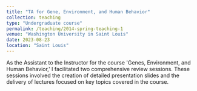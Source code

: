 ```yaml
---
title: "TA for Gene, Environment, and Human Behavior"
collection: teaching
type: "Undergraduate course"
permalink: /teaching/2014-spring-teaching-1
venue: "Washington University in Saint Louis"
date: 2023-08-23
location: "Saint Louis"
---
```



As the Assistant to the Instructor for the course 'Genes, Environment, and Human Behavior,' I facilitated two comprehensive review sessions. These sessions involved the creation of detailed presentation slides and the delivery of lectures focused on key topics covered in the course. 
